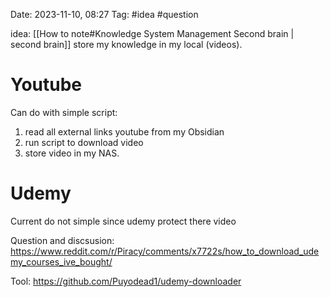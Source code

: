 Date: 2023-11-10, 08:27
Tag: #idea #question

idea: [[How to note#Knowledge System Management Second brain | second brain]] store my knowledge in my local (videos).
# Youtube
Can do with simple script:
1. read all external links youtube from my Obsidian
2. run script to download video
3. store video in my NAS.

# Udemy
Current do not simple since udemy protect there video

Question and discsusion: https://www.reddit.com/r/Piracy/comments/x7722s/how_to_download_udemy_courses_ive_bought/

Tool: https://github.com/Puyodead1/udemy-downloader